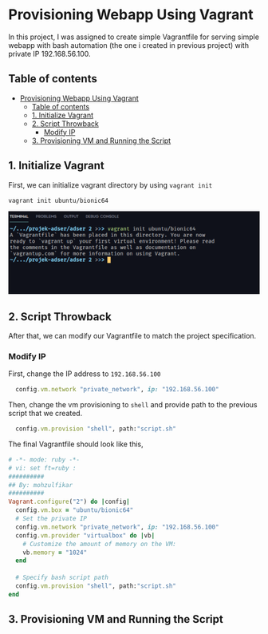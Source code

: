 # Provisioning Webapp Using Vagrant
In this project, I was assigned to create simple Vagrantfile for serving simple webapp with bash automation (the one i created in previous project) with private IP 192.168.56.100.

## Table of contents
- [Provisioning Webapp Using Vagrant](#provisioning-webapp-using-vagrant)
  - [Table of contents](#table-of-contents)
  - [1. Initialize Vagrant](#1-initialize-vagrant)
  - [2. Script Throwback](#2-script-throwback)
    - [Modify IP](#modify-ip)
  - [3. Provisioning VM and Running the Script](#3-provisioning-vm-and-running-the-script)

## 1. Initialize Vagrant

First, we can initialize vagrant directory by using `vagrant init`

```bash
vagrant init ubuntu/bionic64
```

![](img/001.png)

## 2. Script Throwback

After that, we can modify our Vagrantfile to match the project specification.

### Modify IP
First, change the IP address to `192.168.56.100`

```ruby
  config.vm.network "private_network", ip: "192.168.56.100"
```

Then, change the vm provisioning to `shell` and provide path to the previous script that we created.

```ruby
  config.vm.provision "shell", path:"script.sh"
```

The final Vagrantfile should look like this,

```ruby
# -*- mode: ruby -*-
# vi: set ft=ruby :
##########
## By: mohzulfikar
##########
Vagrant.configure("2") do |config|
  config.vm.box = "ubuntu/bionic64"
  # Set the private IP
  config.vm.network "private_network", ip: "192.168.56.100"
  config.vm.provider "virtualbox" do |vb|
    # Customize the amount of memory on the VM:
    vb.memory = "1024"
  end

  # Specify bash script path
  config.vm.provision "shell", path:"script.sh"
end
```

## 3. Provisioning VM and Running the Script